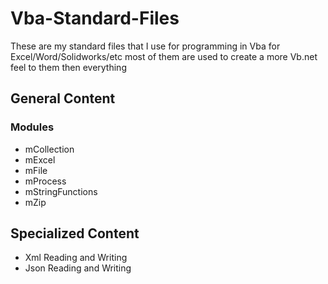 # Vba-Standard-Files
These are my standard files that I use for programming in Vba for Excel/Word/Solidworks/etc
most of them are used to create a more Vb.net feel to them then everything

## General Content
### Modules

* mCollection
* mExcel
* mFile
* mProcess
* mStringFunctions
* mZip

## Specialized Content

* Xml Reading and Writing
* Json Reading and Writing
